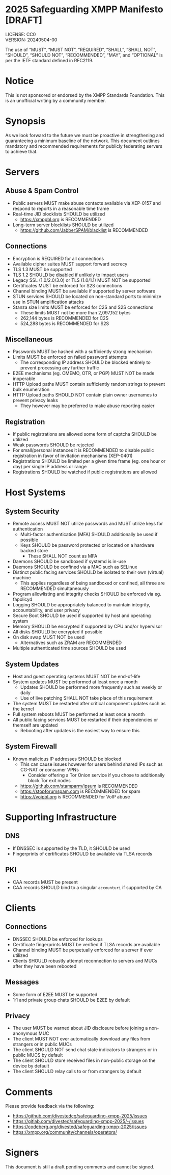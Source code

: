 # 2025 Safeguarding XMPP Manifesto [DRAFT]
LICENSE: CC0  
VERSION: 20240504-00

The use of “MUST”, “MUST NOT”, “REQUIRED”, “SHALL”, “SHALL NOT”, “SHOULD”, “SHOULD NOT”, “RECOMMENDED”, “MAY”, and “OPTIONAL” is per the IETF standard defined in RFC2119.

# Notice
This is not sponsored or endorsed by the XMPP Standards Foundation. This is an unofficial writing by a community member.

# Synopsis
As we look forward to the future we must be proactive in strengthening and guaranteeing a minimum baseline of the network.
This document outlines mandatory and recommended requirements for publicly federating servers to achieve that.

# Servers

## Abuse & Spam Control
* Public servers MUST make abuse contacts available via XEP-0157 and respond to reports in a reasonable time frame
* Real-time JID blocklists SHOULD be utilized
  * https://xmppbl.org is RECOMMENDED
* Long-term server blocklists SHOULD be utilized
  * https://github.com/JabberSPAM/blacklist is RECOMMENDED

## Connections
* Encryption is REQUIRED for all connections
* Available cipher suites MUST support forward secrecy
* TLS 1.3 MUST be supported
* TLS 1.2 SHOULD be disabled if unlikely to impact users
* Legacy SSL (1.0/2.0/3.0) or TLS (1.0/1.1) MUST NOT be supported
* Certificates MUST be enforced for S2S connections
* Channel binding MUST be available if supported by server software
* STUN services SHOULD be located on non-standard ports to minimize use in STUN amplification attacks
* Stanza size limits MUST be enforced for C2S and S2S connections
  * These limits MUST not be more than 2,097,152 bytes
  * 262,144 bytes is RECOMMENDED for C2S
  * 524,288 bytes is RECOMMENDED for S2S

## Miscellaneous
* Passwords MUST be hashed with a sufficiently strong mechanism
* Limits MUST be enforced on failed password attempts
  * The corresponding IP address SHOULD be blocked entirely to prevent processing any further traffic
* E2EE mechanisms (eg. OMEMO, OTR, or PGP) MUST NOT be made inoperable
* HTTP Upload paths MUST contain sufficiently random strings to prevent bulk enumeration
* HTTP Upload paths SHOULD NOT contain plain owner usernames to prevent privacy leaks
  * They however may be preferred to make abuse reporting easier

## Registration
* If public registrations are allowed some form of captcha SHOULD be utilized
* Weak passwords SHOULD be rejected
* For small/personal instances it is RECOMMENDED to disable public registration in favor of invitation mechanisms (XEP-0401)
* Registrations SHOULD be limited per a given time frame (eg. one hour or day) per single IP address or range
* Registrations SHOULD be watched if public registrations are allowed

# Host Systems

## System Security
* Remote access MUST NOT utilize passwords and MUST utilize keys for authentication
  * Multi-factor authentication (MFA) SHOULD additionally be used if possible
  * Keys SHOULD be password protected or located on a hardware backed store
     * These SHALL NOT count as MFA
* Daemons SHOULD be sandboxed if systemd is in-use
* Daemons SHOULD be confined via a MAC such as SELinux
* Distinct public facing services SHOULD be isolated to their own (virtual) machine
  * This applies regardless of being sandboxed or confined, all three are RECOMMENDED simultaneously
* Program allowlisting and integrity checks SHOULD be enforced via eg. fapolicyd
* Logging SHOULD be appropriately balanced to maintain integrity, accountability, and user privacy
* Secure Boot SHOULD be used if supported by host and operating system
* Memory SHOULD be encrypted if supported by CPU and/or hypervisor
* All disks SHOULD be encrypted if possible
* On disk swap MUST NOT be used
  * Alternatives such as ZRAM are RECOMMENDED
* Multiple authenticated time sources SHOULD be used

## System Updates
* Host and guest operating systems MUST NOT be end-of-life
* System updates MUST be performed at least once a month
  * Updates SHOULD be performed more frequently such as weekly or daily
  * Use of live patching SHALL NOT take place of this requirement
* The system MUST be restarted after critical component updates such as the kernel
* Full system reboots MUST be performed at least once a month
* All public facing services MUST be restarted if their dependencies or themself are updated
  * Rebooting after updates is the easiest way to ensure this

## System Firewall
* Known malicious IP addresses SHOULD be blocked
  * This can cause issues however for users behind shared IPs such as CG-NAT or consumer VPNs
     * Consider offering a Tor Onion service if you chose to additionally block Tor exit nodes
  * https://github.com/stamparm/ipsum is RECOMMENDED
  * https://stopforumspam.com is RECOMMENDED for spam
  * https://voipbl.org is RECOMMENDED for VoIP abuse

# Supporting Infrastructure

## DNS
* If DNSSEC is supported by the TLD, it SHOULD be used
* Fingerprints of certificates SHOULD be available via TLSA records

## PKI
* CAA records MUST be present
* CAA records SHOULD bind to a singular `accounturi` if supported by CA

# Clients

## Connections
* DNSSEC SHOULD be enforced for lookups
* Certificate fingerprints MUST be verified if TLSA records are available
* Channel binding MUST be perpetually enforced for a server if ever utilized
* Clients SHOULD robustly attempt reconnection to servers and MUCs after they have been rebooted

## Messages
* Some form of E2EE MUST be supported
* 1:1 and private group chats SHOULD be E2EE by default

## Privacy
* The user MUST be warned about JID disclosure before joining a non-anonymous MUC
* The client MUST NOT ever automatically download any files from strangers or in public MUCs
* The client SHOULD NOT send chat state indicators to strangers or in public MUCS by default
* The client SHOULD store received files in non-public storage on the device by default
* The client SHOULD relay calls to or from strangers by default

# Comments

Please provide feedback via the following: 

* https://github.com/divestedcg/safeguarding-xmpp-2025/issues
* https://gitlab.com/divested/safeguarding-xmpp-2025/-/issues
* https://codeberg.org/divested/safeguarding-xmpp-2025/issues
* https://xmpp.org/community/channels/operators/

# Signers

This document is still a draft pending comments and cannot be signed.
